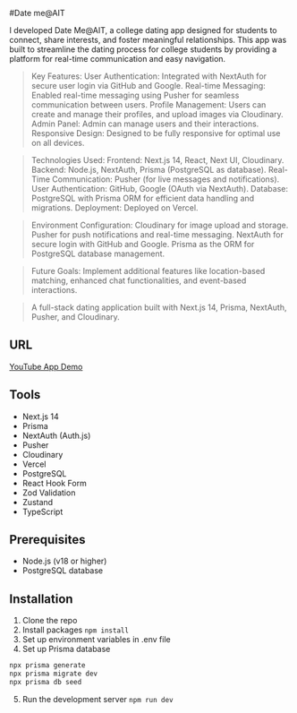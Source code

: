 #Date me@AIT

I developed Date Me@AIT, a college dating app designed for students to connect, share interests, and foster meaningful relationships. This app was built to streamline the dating process for college students by providing a platform for real-time communication and easy navigation.

>Key Features:
>User Authentication: Integrated with NextAuth for secure user login via GitHub and Google.
>Real-time Messaging: Enabled real-time messaging using Pusher for seamless communication between users.
>Profile Management: Users can create and manage their profiles, and upload images via Cloudinary.
>Admin Panel: Admin can manage users and their interactions.
>Responsive Design: Designed to be fully responsive for optimal use on all devices.

>Technologies Used:
>Frontend: Next.js 14, React, Next UI, Cloudinary.
>Backend: Node.js, NextAuth, Prisma (PostgreSQL as database).
>Real-Time Communication: Pusher (for live messages and notifications).
>User Authentication: GitHub, Google (OAuth via NextAuth).
>Database: PostgreSQL with Prisma ORM for efficient data handling and migrations.
>Deployment: Deployed on Vercel.

>Environment Configuration:
>Cloudinary for image upload and storage.
>Pusher for push notifications and real-time messaging.
>NextAuth for secure login with GitHub and Google.
>Prisma as the ORM for PostgreSQL database management.

>Future Goals:
>Implement additional features like location-based matching, enhanced chat functionalities, and event-based interactions.

> A full-stack dating application built with Next.js 14, Prisma, NextAuth, Pusher, and Cloudinary. 

## URL

[YouTube App Demo](https://youtu.be/HqlJjX9uIuk)

## Tools

- Next.js 14  
- Prisma  
- NextAuth (Auth.js)
- Pusher  
- Cloudinary  
- Vercel  
- PostgreSQL  
- React Hook Form  
- Zod Validation  
- Zustand  
- TypeScript


## Prerequisites

- Node.js (v18 or higher)
- PostgreSQL database

## Installation

1. Clone the repo
2. Install packages `npm install`
3. Set up environment variables in .env file
4. Set up Prisma database
```bash
npx prisma generate
npx prisma migrate dev
npx prisma db seed
```
5. Run the development server `npm run dev`
